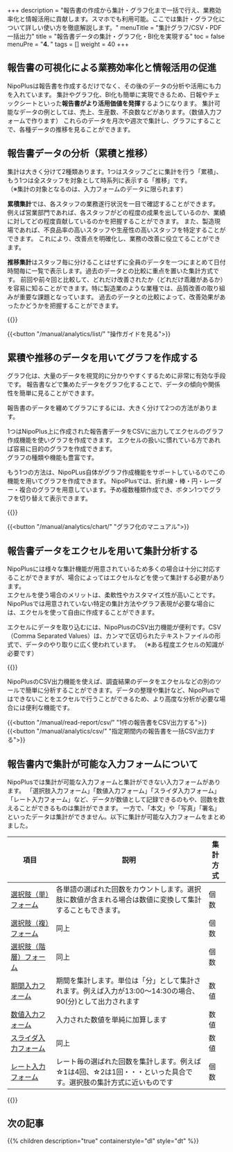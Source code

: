 +++
description = "報告書の作成から集計・グラフ化まで一括で行え、業務効率化と情報活用に貢献します。スマホでも利用可能。ここでは集計・グラフ化について詳しい使い方を徹底解説します。"
menuTitle = "集計グラフ/CSV・PDF一括出力"
title = "報告書データの集計・グラフ化・BI化を実現する"
toc = false
menuPre = "<b>4. </b>"
tags = []
weight = 40
+++

## 報告書の可視化による業務効率化と情報活用の促進

NipoPlusは報告書を作成するだけでなく、その後のデータの分析や活用にも力を入れています。
集計やグラフ化、BI化も簡単に実現できるため、日報やチェックシートといった**報告書がより活用価値を発揮**するようになります。
集計可能なデータの例としては、売上、生産数、不良数などがあります。（数値入力フォームで作ります）
これらのデータを月次や週次で集計し、グラフにすることで、各種データの推移を見ることができます。

## 報告書データの分析（累積と推移）

集計は大きく分けて2種類あります。1つはスタッフごとに集計を行う「累積」、もう1つは全スタッフを対象として時系列に表示する「推移」です。  
（※集計の対象となるのは、入力フォームのデータに限られます）  

**累積集計**では、各スタッフの業務遂行状況を一目で確認することができます。
例えば営業部門であれば、各スタッフがどの程度の成果を出しているのか、業績に対してどの程度貢献しているのかを把握することができます。
また、製造現場であれば、不良品率の高いスタッフや生産性の高いスタッフを特定することができます。
これにより、改善点を明確化し、業務の改善に役立てることができます。

**推移集計**はスタッフ毎に分けることはせずに全員のデータを一つにまとめて日付時間毎に一覧で表示します。過去のデータとの比較に重点を置いた集計方式です。
前回や前々回と比較して、どれだけ改善されたか（どれだけ乖離があるか）を容易に知ることができます。特に製造業のような業種では、品質改善の取り組みが重要な課題となっています。
過去のデータとの比較によって、改善効果があったかどうかを把握することができます。


{{<icatch filename="history" msg="これは推移の例です 前回との比較が容易" title="集計機能の例" fontsize="30px" alice="here" >}}

{{<button "/manual/analytics/list/" "操作ガイドを見る">}}

## 累積や推移のデータを用いてグラフを作成する

グラフ化は、大量のデータを視覚的に分かりやすくするために非常に有効な手段です。
報告書などで集めたデータをグラフ化することで、データの傾向や関係性を簡単に見ることができます。

報告書のデータを纏めてグラフにするには、大きく分けて2つの方法があります。

1つはNipoPlus上に作成された報告書データをCSVに出力してエクセルのグラフ作成機能を使いグラフを作成できます。
エクセルの扱いに慣れている方であれば容易に目的のグラフを作成できます。  
グラフの種類や機能も豊富です。

もう1つの方法は、NipoPLus自体がグラフ作成機能をサポートしているのでこの機能を用いてグラフを作成できます。
NipoPlusでは、折れ線・棒・円・レーダー・複合のグラフを用意しています。予め複数種類作成でき、ボタン1つでグラフを切り替えて表示できます。

{{<icatch filename="chart" msg="グラフはワンクリック でいつでも切替可" title="日報をグラフ化する" fontsize="30px" alice="guide" >}}

{{<button "/manual/analytics/chart/" "グラフ化のマニュアル">}}



## 報告書データをエクセルを用いて集計分析する

NipoPlusには様々な集計機能が用意されているため多くの場合は十分に対応することができますが、場合によってはエクセルなどを使って集計する必要があります。  
エクセルを使う場合のメリットは、柔軟性やカスタマイズ性が高いことです。NipoPlusでは用意されていない特定の集計方法やグラフ表現が必要な場合には、エクセルを使って自由に作成することができます。  

エクセルにデータを取り込むには、NipoPlusのCSV出力機能が便利です。CSV（Comma Separated Values）は、カンマで区切られたテキストファイルの形式で、データのやり取りに広く使われています。
（※ある程度エクセルの知識が必要です）

{{<icatch filename="csv" msg="日報をCSV出力し 表計算ソフトで開く" title="日報をCSV出力し表計算ソフトで開く" fontsize="30px" alice="guide" >}}

NipoPlusのCSV出力機能を使えば、調査結果のデータをエクセルなどの別のツールで簡単に分析することができます。データの整理や集計など、NipoPlusではできないことをエクセルで行うことができるため、より高度な分析が必要な場合には便利な機能です。


{{<button "/manual/read-report/csv/" "1件の報告書をCSV出力する">}}
{{<button "/manual/analytics/csv/" "指定期間内の報告書を一括CSV出力する">}}



## 報告書内で集計が可能な入力フォームについて

NipoPlusでは集計が可能な入力フォームと集計ができない入力フォームがあります。
「選択肢入力フォーム」「数値入力フォーム」「スライダ入力フォーム」「レート入力フォーム」など、データが数値として記録できるのもや、回数を数えることができるものは集計ができます。
一方で、「本文」や「写真」「署名」といったデータは集計ができません。以下に集計が可能な入力フォームをまとめました。


|項目|説明|集計方式|
|---|---|---|
|[選択肢（単）フォーム](/manual/initial-setting/template/select/)|各単語の選ばれた回数をカウントします。選択肢に数値が含まれる場合は数値に変換して集計することもできます。|個数|
|[選択肢（複）フォーム](/manual/initial-setting/template/select2/)|同上|個数|
|[選択肢（階層）フォーム](/manual/initial-setting/template/selectcalc/)|同上|個数|
|[期間入力フォーム](/manual/initial-setting/template/datetimes/)|期間を集計します。単位は「分」として集計されます。例えば入力が13:00〜14:30の場合、90(分)として出力されます|数値|
|[数値入力フォーム](/manual/initial-setting/template/math/)|入力された数値を単純に加算します|数値|
|[スライダ入力フォーム](/manual/initial-setting/template/step/)|同上|数値|
|[レート入力フォーム](/manual/initial-setting/template/rate/)|レート毎の選ばれた回数を集計します。例えば☆1は4回、☆2は1回・・・といった具合です。選択肢の集計方式に近いものです|個数|

{{<appscreen filename="calc" title="集計が可能な入力フォームのみで構成されたチェックシートのテンプレート例"  >}}


## 次の記事

{{% children description="true" containerstyle="dl" style="dt" %}}
